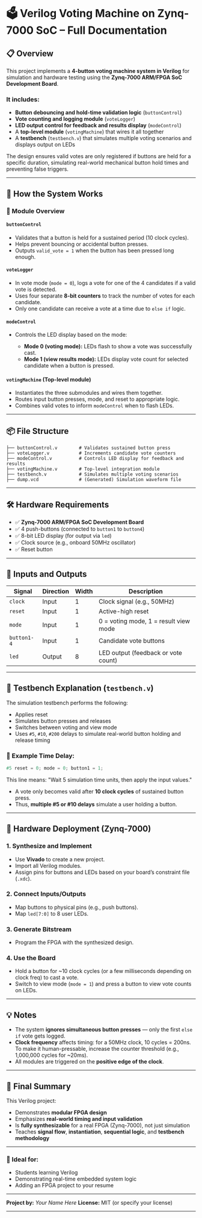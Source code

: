 # 🗳️ Verilog Voting Machine on Zynq-7000 SoC – Full Documentation

## 📋 Overview

This project implements a **4-button voting machine system in Verilog** for simulation and hardware testing using the **Zynq-7000 ARM/FPGA SoC Development Board**.

### It includes:

* **Button debouncing and hold-time validation logic** (`buttonControl`)
* **Vote counting and logging module** (`voteLogger`)
* **LED output control for feedback and results display** (`modeControl`)
* A **top-level module** (`votingMachine`) that wires it all together
* A **testbench** (`testbench.v`) that simulates multiple voting scenarios and displays output on LEDs

The design ensures valid votes are only registered if buttons are held for a specific duration, simulating real-world mechanical button hold times and preventing false triggers.

---

## 🧠 How the System Works

### 🧹 Module Overview

#### `buttonControl`

* Validates that a button is held for a sustained period (10 clock cycles).
* Helps prevent bouncing or accidental button presses.
* Outputs `valid_vote = 1` when the button has been pressed long enough.

#### `voteLogger`

* In vote mode (`mode = 0`), logs a vote for one of the 4 candidates if a valid vote is detected.
* Uses four separate **8-bit counters** to track the number of votes for each candidate.
* Only one candidate can receive a vote at a time due to `else if` logic.

#### `modeControl`

* Controls the LED display based on the mode:

  * **Mode 0 (voting mode):** LEDs flash to show a vote was successfully cast.
  * **Mode 1 (view results mode):** LEDs display vote count for selected candidate when a button is pressed.

#### `votingMachine` (Top-level module)

* Instantiates the three submodules and wires them together.
* Routes input button presses, mode, and reset to appropriate logic.
* Combines valid votes to inform `modeControl` when to flash LEDs.

---

## 📦 File Structure

```
├── buttonControl.v        # Validates sustained button press
├── voteLogger.v           # Increments candidate vote counters
├── modeControl.v          # Controls LED display for feedback and results
├── votingMachine.v        # Top-level integration module
├── testbench.v            # Simulates multiple voting scenarios
├── dump.vcd               # (Generated) Simulation waveform file
```

---

## 🛠️ Hardware Requirements

* ✅ **Zynq-7000 ARM/FPGA SoC Development Board**
* ✅ 4 push-buttons (connected to `button1` to `button4`)
* ✅ 8-bit LED display (for output via `led`)
* ✅ Clock source (e.g., onboard 50MHz oscillator)
* ✅ Reset button

---

## 🚦 Inputs and Outputs

| Signal      | Direction | Width | Description                           |
| ----------- | --------- | ----- | ------------------------------------- |
| `clock`     | Input     | 1     | Clock signal (e.g., 50MHz)            |
| `reset`     | Input     | 1     | Active-high reset                     |
| `mode`      | Input     | 1     | 0 = voting mode, 1 = result view mode |
| `button1-4` | Input     | 1     | Candidate vote buttons                |
| `led`       | Output    | 8     | LED output (feedback or vote count)   |

---

## 🧪 Testbench Explanation (`testbench.v`)

The simulation testbench performs the following:

* Applies reset
* Simulates button presses and releases
* Switches between voting and view mode
* Uses `#5`, `#10`, `#200` delays to simulate real-world button holding and release timing

### 🔁 Example Time Delay:

```verilog
#5 reset = 0; mode = 0; button1 = 1;
```

This line means: "Wait 5 simulation time units, then apply the input values."

* A vote only becomes valid after **10 clock cycles** of sustained button press.
* Thus, **multiple #5 or #10 delays** simulate a user holding a button.

---

## 🔌 Hardware Deployment (Zynq-7000)

### 1. **Synthesize and Implement**

* Use **Vivado** to create a new project.
* Import all Verilog modules.
* Assign pins for buttons and LEDs based on your board’s constraint file (`.xdc`).

### 2. **Connect Inputs/Outputs**

* Map buttons to physical pins (e.g., push buttons).
* Map `led[7:0]` to 8 user LEDs.

### 3. **Generate Bitstream**

* Program the FPGA with the synthesized design.

### 4. **Use the Board**

* Hold a button for \~10 clock cycles (or a few milliseconds depending on clock freq) to cast a vote.
* Switch to view mode (`mode = 1`) and press a button to view vote counts on LEDs.

---

## 💡 Notes

* The system **ignores simultaneous button presses** — only the first `else if` vote gets logged.
* **Clock frequency** affects timing: for a 50MHz clock, 10 cycles = 200ns. To make it human-pressable, increase the counter threshold (e.g., 1,000,000 cycles for \~20ms).
* All modules are triggered on the **positive edge of the clock**.

---

## 🏁 Final Summary

This Verilog project:

* Demonstrates **modular FPGA design**
* Emphasizes **real-world timing and input validation**
* Is **fully synthesizable** for a real FPGA (Zynq-7000), not just simulation
* Teaches **signal flow**, **instantiation**, **sequential logic**, and **testbench methodology**

---

### 🚀 Ideal for:

* Students learning Verilog
* Demonstrating real-time embedded system logic
* Adding an FPGA project to your resume

---

**Project by:** *Your Name Here*
**License:** MIT (or specify your license)

---
